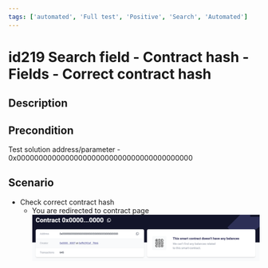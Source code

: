 ```yaml
---
tags: ['automated', 'Full test', 'Positive', 'Search', 'Automated']
---
```


# id219 Search field - Contract hash - Fields - Correct contract hash

## Description


## Precondition
Test solution address/parameter - 0x0000000000000000000000000000000000000000

## Scenario
- Check correct contract hash
    - You are redirected to contract page
![id219](../../../../static/img/Fields/Search%20field%20-%20Contract%20hash/id219.png)

